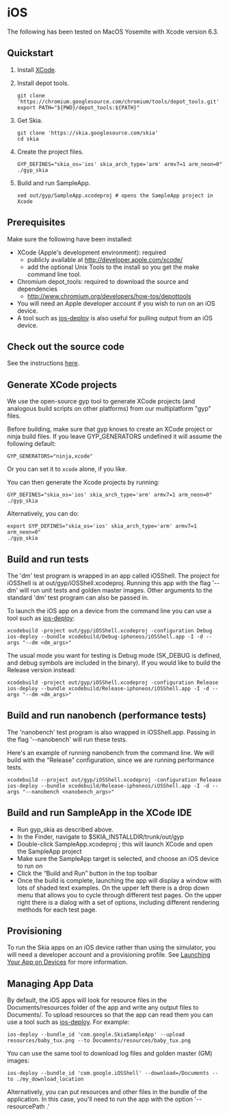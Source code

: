 iOS
===

The following has been tested on MacOS Yosemite with Xcode version 6.3.

Quickstart
----------

1.  Install [XCode](http://developer.apple.com/xcode/). 

2.  Install depot tools.

    <!--?prettify lang=sh?-->

        git clone 'https://chromium.googlesource.com/chromium/tools/depot_tools.git'
        export PATH="${PWD}/depot_tools:${PATH}"

3.  Get Skia.

    <!--?prettify lang=sh?-->

        git clone 'https://skia.googlesource.com/skia'
        cd skia

4.  Create the project files.

    <!--?prettify lang=sh?-->

        GYP_DEFINES="skia_os='ios' skia_arch_type='arm' armv7=1 arm_neon=0" ./gyp_skia

5.  Build and run SampleApp.

    <!--?prettify lang=sh?-->

        xed out/gyp/SampleApp.xcodeproj # opens the SampleApp project in Xcode

Prerequisites
-------------

Make sure the following have been installed:

  * XCode (Apple's development environment): required
    * publicly available at http://developer.apple.com/xcode/
    * add the optional Unix Tools to the install so you get the make command line tool.
  * Chromium depot_tools: required to download the source and dependencies
    * http://www.chromium.org/developers/how-tos/depottools
  * You will need an Apple developer account if you wish to run on an iOS device.
  * A tool such as [ios-deploy](https://github.com/phonegap/ios-deploy) is also useful for pulling output from an iOS device.

Check out the source code
-------------------------

See the instructions [here](../download).

Generate XCode projects
-----------------------

We use the open-source gyp tool to generate XCode projects (and analogous
build scripts on other platforms) from our multiplatform "gyp" files.

Before building, make sure that gyp knows to create an XCode project or ninja
build files. If you leave GYP_GENERATORS undefined it will assume the
following default:

    GYP_GENERATORS="ninja,xcode"

Or you can set it to `xcode` alone, if you like.

You can then generate the Xcode projects by running:

    GYP_DEFINES="skia_os='ios' skia_arch_type='arm' armv7=1 arm_neon=0" ./gyp_skia

Alternatively, you can do:

    export GYP_DEFINES="skia_os='ios' skia_arch_type='arm' armv7=1 arm_neon=0"
    ./gyp_skia

Build and run tests
-------------------

The 'dm' test program is wrapped in an app called iOSShell. The project for iOSShell is at out/gyp/iOSShell.xcodeproj. 
Running this app with the flag '--dm' will run unit tests and golden master images. Other arguments to the standard 'dm'
test program can also be passed in.

To launch the iOS app on a device from the command line you can use a tool such as [ios-deploy](https://github.com/phonegap/ios-deploy):

    xcodebuild -project out/gyp/iOSShell.xcodeproj -configuration Debug
    ios-deploy --bundle xcodebuild/Debug-iphoneos/iOSShell.app -I -d --args "--dm <dm_args>"

The usual mode you want for testing is Debug mode (SK_DEBUG is defined, and
debug symbols are included in the binary). If you would like to build the
Release version instead:

    xcodebuild -project out/gyp/iOSShell.xcodeproj -configuration Release
    ios-deploy --bundle xcodebuild/Release-iphoneos/iOSShell.app -I -d --args "--dm <dm_args>"

Build and run nanobench (performance tests)
-------------------------------------------

The 'nanobench' test program is also wrapped in iOSShell.app. Passing in the flag '--nanobench' will run these tests.

Here's an example of running nanobench from the command line. We will build with the "Release" configuration, since we are running performance tests.

    xcodebuild --project out/gyp/iOSShell.xcodeproj -configuration Release
    ios-deploy --bundle xcodebuild/Release-iphoneos/iOSShell.app -I -d --args "--nanobench <nanobench_args>"

Build and run SampleApp in the XCode IDE
----------------------------------------

  * Run gyp_skia as described above.
  * In the Finder, navigate to $SKIA_INSTALLDIR/trunk/out/gyp
  * Double-click SampleApp.xcodeproj ; this will launch XCode and open the SampleApp project
  * Make sure the SampleApp target is selected, and choose an iOS device to run on
  * Click the “Build and Run” button in the top toolbar
  * Once the build is complete, launching the app will display a window with lots of shaded text examples. On the upper left there is a drop down
menu that allows you to cycle through different test pages. On the upper right there is a dialog with a set of options, including different
rendering methods for each test page.

Provisioning
------------

To run the Skia apps on an iOS device rather than using the simulator, you will need a developer account and a provisioning profile. See
[Launching Your App on Devices](https://developer.apple.com/library/ios/documentation/IDEs/Conceptual/AppDistributionGuide/LaunchingYourApponDevices/LaunchingYourApponDevices.html) for more information.

Managing App Data
-----------------
By default, the iOS apps will look for resource files in the Documents/resources folder of the app and write any output files to Documents/. To upload resources
so that the app can read them you can use a tool such as [ios-deploy](https://github.com/phonegap/ios-deploy). For example:

    ios-deploy --bundle_id 'com.google.SkiaSampleApp' --upload resources/baby_tux.png --to Documents/resources/baby_tux.png

You can use the same tool to download log files and golden master (GM) images:

    ios-deploy --bundle_id 'com.google.iOSShell' --download=/Documents --to ./my_download_location

Alternatively, you can put resources and other files in the bundle of the application. In this case, you'll need to run the app with the option '--resourcePath .'
